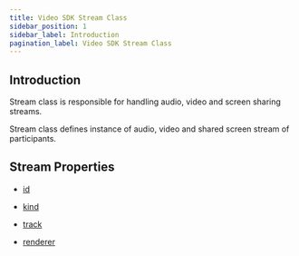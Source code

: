 ```yaml
---
title: Video SDK Stream Class
sidebar_position: 1
sidebar_label: Introduction
pagination_label: Video SDK Stream Class
---
```


<div class="sdk-api-ref">

## Introduction

Stream class is responsible for handling audio, video and screen sharing streams.

Stream class defines instance of audio, video and shared screen stream of participants.

## Stream Properties

<div class="row">
<div class="col col--4 margin-bottom--sm" >

- [id](properties#id)

</div><div class="col col--4 margin-bottom--sm" >

- [kind](properties#kind)

</div><div class="col col--4 margin-bottom--sm" >

- [track](properties#track)

</div><div class="col col--4 margin-bottom--sm" >

- [renderer](properties#renderer)

</div>
</div>
</div>

